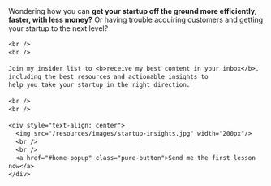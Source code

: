 <form action="https://www.getdrip.com/forms/11557496/submissions" method="post" data-drip-embedded-form="11557496">

  <div data-drip-attribute="description" class="home-cta">
    Wondering how you can <b>get your startup off the ground more efficiently, faster, with less money?</b>
    Or having trouble acquiring customers and getting your startup to the next level?

    <br />
    <br />

    Join my insider list to <b>receive my best content in your inbox</b>, including the best resources and actionable insights to
    help you take your startup in the right direction.

    <br />
    <br />

    <div style="text-align: center">
      <img src="/resources/images/startup-insights.jpg" width="200px"/>
      <br />
      <br />
      <a href="#home-popup" class="pure-button">Send me the first lesson now</a>
    </div>

  </div>

</form>
